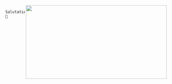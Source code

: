 
<img align="right" src="https://github-readme-stats.vercel.app/api/top-langs/?username=Peekaey&theme=tokyonight&layout=compact&langs_count=6" height="230" width="440">

```
Salutations 👋


   
         




```



> 

<!--
**Peekaayy/Peekaayy** is a ✨ _special_ ✨ repository because its `README.md` (this file) appears on your GitHub profile.


Here are some ideas to get you started:

- 🔭 I’m currently working on ...
- 🌱 I’m currently learning ...
- 👯 I’m looking to collaborate on ...
- 🤔 I’m looking for help with ...
- 💬 Ask me about ...
- 📫 How to reach me: ...
- 😄 Pronouns: ...
- ⚡ Fun fact: ...
-->
